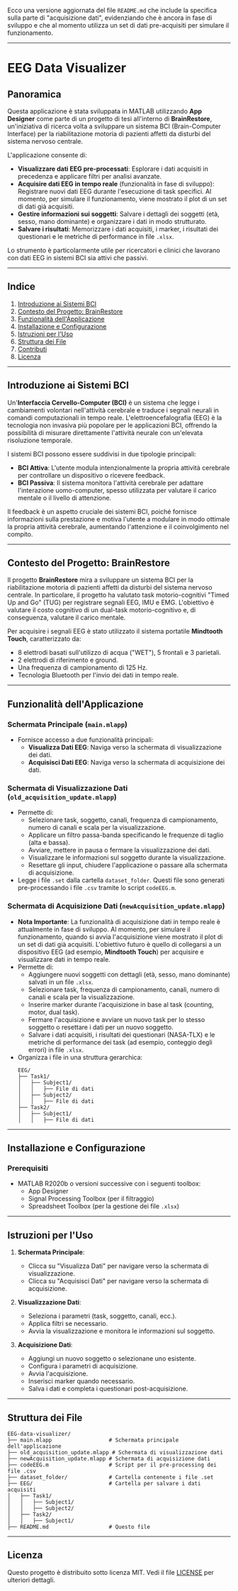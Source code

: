 Ecco una versione aggiornata del file `README.md` che include la specifica sulla parte di "acquisizione dati", evidenziando che è ancora in fase di sviluppo e che al momento utilizza un set di dati pre-acquisiti per simulare il funzionamento.

---

# EEG Data Visualizer

## Panoramica

Questa applicazione è stata sviluppata in MATLAB utilizzando **App Designer** come parte di un progetto di tesi all'interno di **BrainRestore**, un'iniziativa di ricerca volta a sviluppare un sistema BCI (Brain-Computer Interface) per la riabilitazione motoria di pazienti affetti da disturbi del sistema nervoso centrale.

L'applicazione consente di:
- **Visualizzare dati EEG pre-processati**: Esplorare i dati acquisiti in precedenza e applicare filtri per analisi avanzate.
- **Acquisire dati EEG in tempo reale** (funzionalità in fase di sviluppo): Registrare nuovi dati EEG durante l'esecuzione di task specifici. Al momento, per simulare il funzionamento, viene mostrato il plot di un set di dati già acquisiti.
- **Gestire informazioni sui soggetti**: Salvare i dettagli dei soggetti (età, sesso, mano dominante) e organizzare i dati in modo strutturato.
- **Salvare i risultati**: Memorizzare i dati acquisiti, i marker, i risultati dei questionari e le metriche di performance in file `.xlsx`.

Lo strumento è particolarmente utile per ricercatori e clinici che lavorano con dati EEG in sistemi BCI sia attivi che passivi.

---

## Indice

1. [Introduzione ai Sistemi BCI](#introduzione-ai-sistemi-bci)
2. [Contesto del Progetto: BrainRestore](#contesto-del-progetto-brainrestore)
3. [Funzionalità dell'Applicazione](#funzionalità-dellapplicazione)
4. [Installazione e Configurazione](#installazione-e-configurazione)
5. [Istruzioni per l'Uso](#istruzioni-per-luso)
6. [Struttura dei File](#struttura-dei-file)
7. [Contributi](#contributi)
8. [Licenza](#licenza)

---

## Introduzione ai Sistemi BCI

Un'**Interfaccia Cervello-Computer (BCI)** è un sistema che legge i cambiamenti volontari nell'attività cerebrale e traduce i segnali neurali in comandi computazionali in tempo reale. L'elettroencefalografia (EEG) è la tecnologia non invasiva più popolare per le applicazioni BCI, offrendo la possibilità di misurare direttamente l'attività neurale con un'elevata risoluzione temporale.

I sistemi BCI possono essere suddivisi in due tipologie principali:
- **BCI Attiva**: L'utente modula intenzionalmente la propria attività cerebrale per controllare un dispositivo o ricevere feedback.
- **BCI Passiva**: Il sistema monitora l'attività cerebrale per adattare l'interazione uomo-computer, spesso utilizzata per valutare il carico mentale o il livello di attenzione.

Il feedback è un aspetto cruciale dei sistemi BCI, poiché fornisce informazioni sulla prestazione e motiva l'utente a modulare in modo ottimale la propria attività cerebrale, aumentando l'attenzione e il coinvolgimento nel compito.

---

## Contesto del Progetto: BrainRestore

Il progetto **BrainRestore** mira a sviluppare un sistema BCI per la riabilitazione motoria di pazienti affetti da disturbi del sistema nervoso centrale. In particolare, il progetto ha valutato task motorio-cognitivi "Timed Up and Go" (TUG) per registrare segnali EEG, IMU e EMG. L'obiettivo è valutare il costo cognitivo di un dual-task motorio-cognitivo e, di conseguenza, valutare il carico mentale.

Per acquisire i segnali EEG è stato utilizzato il sistema portatile **Mindtooth Touch**, caratterizzato da:
- 8 elettrodi basati sull'utilizzo di acqua ("WET"), 5 frontali e 3 parietali.
- 2 elettrodi di riferimento e ground.
- Una frequenza di campionamento di 125 Hz.
- Tecnologia Bluetooth per l'invio dei dati in tempo reale.

---

## Funzionalità dell'Applicazione

### Schermata Principale (`main.mlapp`)
- Fornisce accesso a due funzionalità principali:
  - **Visualizza Dati EEG**: Naviga verso la schermata di visualizzazione dei dati.
  - **Acquisisci Dati EEG**: Naviga verso la schermata di acquisizione dei dati.

### Schermata di Visualizzazione Dati (`old_acquisition_update.mlapp`)
- Permette di:
  - Selezionare task, soggetto, canali, frequenza di campionamento, numero di canali e scala per la visualizzazione.
  - Applicare un filtro passa-banda specificando le frequenze di taglio (alta e bassa).
  - Avviare, mettere in pausa o fermare la visualizzazione dei dati.
  - Visualizzare le informazioni sul soggetto durante la visualizzazione.
  - Resettare gli input, chiudere l'applicazione o passare alla schermata di acquisizione.
- Legge i file `.set` dalla cartella `dataset_folder`. Questi file sono generati pre-processando i file `.csv` tramite lo script `codeEEG.m`.

### Schermata di Acquisizione Dati (`newAcquisition_update.mlapp`)
- **Nota Importante**: La funzionalità di acquisizione dati in tempo reale è attualmente in fase di sviluppo. Al momento, per simulare il funzionamento, quando si avvia l'acquisizione viene mostrato il plot di un set di dati già acquisiti. L'obiettivo futuro è quello di collegarsi a un dispositivo EEG (ad esempio, **Mindtooth Touch**) per acquisire e visualizzare dati in tempo reale.
- Permette di:
  - Aggiungere nuovi soggetti con dettagli (età, sesso, mano dominante) salvati in un file `.xlsx`.
  - Selezionare task, frequenza di campionamento, canali, numero di canali e scala per la visualizzazione.
  - Inserire marker durante l'acquisizione in base al task (counting, motor, dual task).
  - Fermare l'acquisizione e avviare un nuovo task per lo stesso soggetto o resettare i dati per un nuovo soggetto.
  - Salvare i dati acquisiti, i risultati dei questionari (NASA-TLX) e le metriche di performance dei task (ad esempio, conteggio degli errori) in file `.xlsx`.
- Organizza i file in una struttura gerarchica:
  ```
  EEG/
  ├── Task1/
  │   ├── Subject1/
  │   │   ├── File di dati
  │   ├── Subject2/
  │   │   ├── File di dati
  ├── Task2/
  │   ├── Subject1/
  │   │   ├── File di dati
  ```

---

## Installazione e Configurazione

### Prerequisiti
- MATLAB R2020b o versioni successive con i seguenti toolbox:
  - App Designer
  - Signal Processing Toolbox (per il filtraggio)
  - Spreadsheet Toolbox (per la gestione dei file `.xlsx`)


---

## Istruzioni per l'Uso

1. **Schermata Principale**:
   - Clicca su "Visualizza Dati" per navigare verso la schermata di visualizzazione.
   - Clicca su "Acquisisci Dati" per navigare verso la schermata di acquisizione.

2. **Visualizzazione Dati**:
   - Seleziona i parametri (task, soggetto, canali, ecc.).
   - Applica filtri se necessario.
   - Avvia la visualizzazione e monitora le informazioni sul soggetto.

3. **Acquisizione Dati**:
   - Aggiungi un nuovo soggetto o selezionane uno esistente.
   - Configura i parametri di acquisizione.
   - Avvia l'acquisizione.
   - Inserisci marker quando necessario.
   - Salva i dati e completa i questionari post-acquisizione.

---

## Struttura dei File

```
EEG-data-visualizer/
├── main.mlapp                  # Schermata principale dell'applicazione
├── old_acquisition_update.mlapp # Schermata di visualizzazione dati
├── newAcquisition_update.mlapp # Schermata di acquisizione dati
├── codeEEG.m                   # Script per il pre-processing dei file .csv
├── dataset_folder/             # Cartella contenente i file .set
├── EEG/                        # Cartella per salvare i dati acquisiti
│   ├── Task1/
│   │   ├── Subject1/
│   │   ├── Subject2/
│   ├── Task2/
│   │   ├── Subject1/
├── README.md                   # Questo file
```

---

## Licenza

Questo progetto è distribuito sotto licenza MIT. Vedi il file [LICENSE](LICENSE) per ulteriori dettagli.